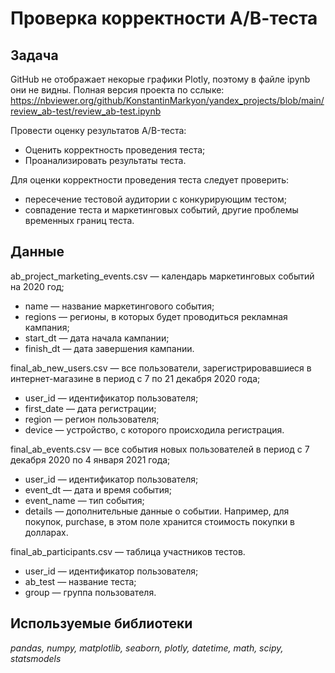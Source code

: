 # Проверка корректности А/В-теста

## Задача

GitHub не отображает некорые графики Plotly, поэтому в файле ipynb они не видны. Полная версия проекта по сслыке: https://nbviewer.org/github/KonstantinMarkyon/yandex_projects/blob/main/review_ab-test/review_ab-test.ipynb

Провести оценку результатов A/B-теста:
- Оценить корректность проведения теста;
- Проанализировать результаты теста.

Для оценки корректности проведения теста следует проверить:
- пересечение тестовой аудитории с конкурирующим тестом; 
- совпадение теста и маркетинговых событий, другие проблемы временных границ теста.

## Данные

ab_project_marketing_events.csv — календарь маркетинговых событий на 2020 год;
- name — название маркетингового события;
- regions — регионы, в которых будет проводиться рекламная кампания;
- start_dt — дата начала кампании;
- finish_dt — дата завершения кампании.

final_ab_new_users.csv — все пользователи, зарегистрировавшиеся в интернет-магазине в период с 7 по 21 декабря 2020 года;
- user_id — идентификатор пользователя;
- first_date — дата регистрации;
- region — регион пользователя;
- device — устройство, с которого происходила регистрация.

final_ab_events.csv — все события новых пользователей в период с 7 декабря 2020 по 4 января 2021 года;
- user_id — идентификатор пользователя;
- event_dt — дата и время события;
- event_name — тип события;
- details — дополнительные данные о событии. Например, для покупок, purchase, в этом поле хранится стоимость покупки в долларах.

final_ab_participants.csv — таблица участников тестов.
- user_id — идентификатор пользователя;
- ab_test — название теста;
- group — группа пользователя.

## Используемые библиотеки
*pandas, numpy, matplotlib, seaborn, plotly, datetime, math, scipy, statsmodels*
